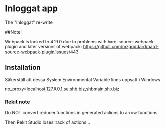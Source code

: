 # Inloggat app

The "Inloggat" re-write

##Note!

Webpack is locked to 4.19.0 due to problems with hard-source-webpack-plugin and later versions of webpack:
https://github.com/mzgoddard/hard-source-webpack-plugin/issues/443

## Installation

Säkerställ att dessa System Environmental Variable finns uppsatt i Windows

no_proxy=localhost,127.0.0.1,se.shb.biz,shbmain.shb.biz

### Rekit note

Do NOT convert reducer functions in generated actions to arrow functions.

Then Rekit Studio loses track of actions... 

